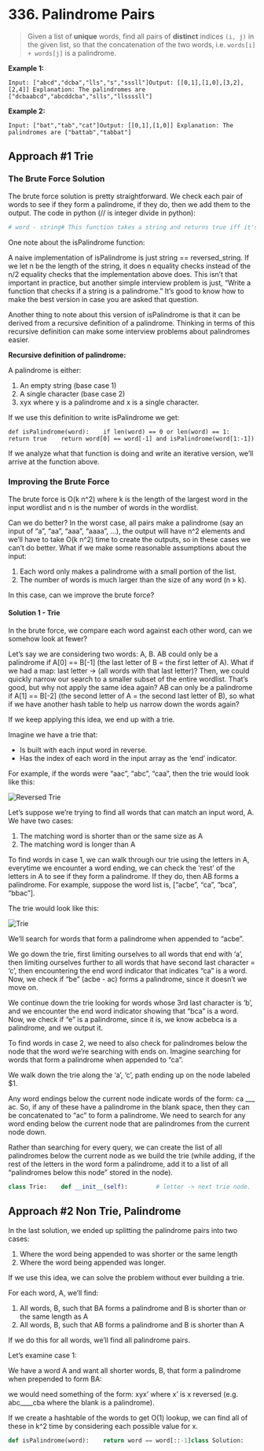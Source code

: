 # 336. Palindrome Pairs

> Given a list of **unique** words, find all pairs of **distinct** indices `(i, j)` in the given list, so that the concatenation of the two words, i.e. `words[i] + words[j]` is a palindrome.

**Example 1:**

```text
Input: ["abcd","dcba","lls","s","sssll"]Output: [[0,1],[1,0],[3,2],[2,4]] Explanation: The palindromes are ["dcbaabcd","abcddcba","slls","llssssll"]
```

**Example 2:**

```text
Input: ["bat","tab","cat"]Output: [[0,1],[1,0]] Explanation: The palindromes are ["battab","tabbat"]
```

## Approach \#1 Trie

### The Brute Force Solution <a id="the-brute-force-solution"></a>

The brute force solution is pretty straightforward. We check each pair of words to see if they form a palindrome, if they do, then we add them to the output. The code in python \(// is integer divide in python\):

```python
# word - string# This function takes a string and returns true iff it's a palindrome.def isPalindrome(word):    for i in range(len(word) // 2):        if word[i] != word[-1 - i]:            return False    return True# words - [string]# This function takes a list of words and solves the palindrome pairs problem.def palindromePairs(words):    output = []    for i, word1 in enumerate(words):        for j, word2 in enumerate(words):            # Words aren't allowed to pair with themselves.            if (i == j):                continue            if isPalindrome(word1 + word2):                output.append([i, j])    return output
```

One note about the isPalindrome function:

A naive implementation of isPalindrome is just string == reversed\_string. If we let n be the length of the string, it does n equality checks instead of the n/2 equality checks that the implementation above does. This isn’t that important in practice, but another simple interview problem is just, “Write a function that checks if a string is a palindrome.” It’s good to know how to make the best version in case you are asked that question.

Another thing to note about this version of isPalindrome is that it can be derived from a recursive definition of a palindrome. Thinking in terms of this recursive definition can make some interview problems about palindromes easier.

**Recursive definition of palindrome:**

A palindrome is either:

1. An empty string \(base case 1\)
2. A single character \(base case 2\)
3. xyx where y is a palindrome and x is a single character.

If we use this definition to write isPalindrome we get:

```text
def isPalindrome(word):    if len(word) == 0 or len(word) == 1:        return true    return word[0] == word[-1] and isPalindrome(word[1:-1])
```

If we analyze what that function is doing and write an iterative version, we’ll arrive at the function above.

### Improving the Brute Force <a id="improving-the-brute-force"></a>

The brute force is O\(k n^2\) where k is the length of the largest word in the input wordlist and n is the number of words in the wordlist.

Can we do better? In the worst case, all pairs make a palindrome \(say an input of “a”, “aa”, “aaa”, “aaaa”, …\), the output will have n^2 elements and we’ll have to take O\(k n^2\) time to create the outputs, so in these cases we can’t do better. What if we make some reasonable assumptions about the input:

1. Each word only makes a palindrome with a small portion of the list.
2. The number of words is much larger than the size of any word \(n » k\).

In this case, can we improve the brute force?

#### Solution 1 - Trie <a id="solution-1---trie"></a>

In the brute force, we compare each word against each other word, can we somehow look at fewer?

Let’s say we are considering two words: A, B. AB could only be a palindrome if A\[0\] == B\[-1\] \(the last letter of B = the first letter of A\). What if we had a map: last letter -&gt; \(all words with that last letter\)? Then, we could quickly narrow our search to a smaller subset of the entire wordlist. That’s good, but why not apply the same idea again? AB can only be a palindrome if A\[1\] == B\[-2\] \(the second letter of A = the second last letter of B\), so what if we have another hash table to help us narrow down the words again?

If we keep applying this idea, we end up with a trie.

Imagine we have a trie that:

* Is built with each input word in reverse.
* Has the index of each word in the input array as the ‘end’ indicator.

For example, if the words were “aac”, “abc”, “caa”, then the trie would look like this:

![Reversed Trie](../.gitbook/assets/palindromepairstrie1.svg)

Let’s suppose we’re trying to find all words that can match an input word, A. We have two cases:

1. The matching word is shorter than or the same size as A
2. The matching word is longer than A

To find words in case 1, we can walk through our trie using the letters in A, everytime we encounter a word ending, we can check the ‘rest’ of the letters in A to see if they form a palindrome. If they do, then AB forms a palindrome. For example, suppose the word list is, \[“acbe”, “ca”, “bca”, “bbac”\].

The trie would look like this:

![Trie](../.gitbook/assets/palindromepairstrie2.svg)

We’ll search for words that form a palindrome when appended to “acbe”.

We go down the trie, first limiting ourselves to all words that end with ‘a’, then limiting ourselves further to all words that have second last character = ‘c’, then encountering the end word indicator that indicates “ca” is a word. Now, we check if “be” \(acbe - ac\) forms a palindrome, since it doesn’t we move on.

We continue down the trie looking for words whose 3rd last character is ‘b’, and we encounter the end word indicator showing that “bca” is a word. Now, we check if “e” is a palindrome, since it is, we know acbebca is a palindrome, and we output it.

To find words in case 2, we need to also check for palindromes below the node that the word we’re searching with ends on. Imagine searching for words that form a palindrome when appended to “ca”.

We walk down the trie along the ‘a’, ‘c’, path ending up on the node labeled $1.

Any word endings below the current node indicate words of the form: ca \_\_\_ ac. So, if any of these have a palindrome in the blank space, then they can be concatenated to “ac” to form a palindrome. We need to search for any word ending below the current node that are palindromes from the current node down.

Rather than searching for every query, we can create the list of all palindromes below the current node as we build the trie \(while adding, if the rest of the letters in the word form a palindrome, add it to a list of all “palindromes below this node” stored in the node\).

```python
class Trie:    def __init__(self):        # letter -> next trie node.        self.paths = collections.defaultdict(Trie)        # If a word ends at this node, then this will be a positive value        # that indicates the location of the word in the input list.        self.wordEndIndex = -1        # Stores all words that are palindromes from this node to end of word.        # e.g. if we are on a path 'a','c' and word "babca" exists in this trie        # (words are added in reverse), then "acbab"'s index will be in this        # list since "bab" is a palindrome.        self.palindromesBelow = []    # Adds a word to the trie - the word will be added in     # reverse (e.g. adding abcd adds the path d,c,b,a,$index) to the trie.    # word - string the word to be added    # index - int index of the word in the list, used as word identifier.    def addWord(self, word, index):        trie = self        for j, char in enumerate(reversed(word)):             if isPalindrome(word[0:len(word)-j]):                trie.palindromesBelow.append(index)            trie = trie.paths[char]        trie.wordEndIndex = index        def isPalindrome(word):    for i in range(len(word) // 2):        if word[i] != word[-1 - i]:            return False    return Truedef makeTrie(words):    trie = Trie()    for i, word in enumerate(words):        trie.addWord(word, i)    return triedef getPalindromesForWord(trie, word, index):    # Walk trie. Every time we find a word ending,    # we need to check if we could make a palindrome.    # Once we get to the end of the word, we must check    # all endings below for palindromes (they are already    # stored in 'palindromesBelow').    output = []    while word:        if trie.wordEndIndex >= 0:            if isPalindrome(word):                output.append(trie.wordEndIndex)        if not word[0] in trie.paths:            return output        trie = trie.paths[word[0]]        word = word[1:]    if trie.wordEndIndex >= 0:        output.append(trie.wordEndIndex)    output.extend(trie.palindromesBelow)    return outputclass Solution:    def palindromePairs(self, words: List[str]) -> List[List[int]]:        trie = makeTrie(words)        output = []        for i, word in enumerate(words):            candidates = getPalindromesForWord(trie, word, i)            output.extend([[i, c] for c in candidates if i != c])        return output
```

## Approach \#2 Non Trie, Palindrome

In the last solution, we ended up splitting the palindrome pairs into two cases:

1. Where the word being appended to was shorter or the same length
2. Where the word being appended was longer.

If we use this idea, we can solve the problem without ever building a trie.

For each word, A, we’ll find:

1. All words, B, such that BA forms a palindrome and B is shorter than or the same length as A
2. All words, B, such that AB forms a palindrome and B is shorter than A

If we do this for all words, we’ll find all palindrome pairs.

Let’s examine case 1:

We have a word A and want all shorter words, B, that form a palindrome when prepended to form BA:

we would need something of the form: xyx’ where x’ is x reversed \(e.g. abc\_\_\_\_cba where the blank is a palindrome\).

If we create a hashtable of the words to get O\(1\) lookup, we can find all of these in k^2 time by considering each possible value for x.

```python
def isPalindrome(word):    return word == word[::-1]class Solution:    def palindromePairs(self, words: List[str]) -> List[List[int]]:        output = []        word_to_index = {word: i for i, word in enumerate(words)}        for i, word1 in enumerate(words):            for j in range(len(word1)+1):                # Case 1 - Find all words, B, shorter than or the same size as                # word1, that can be prepended so B + word1 is a palindrome.                x_reversed = word1[j:][::-1]                rest = word1[0:j]                if isPalindrome(rest) and x_reversed in word_to_index and word_to_index[x_reversed] != i:                    output.append([word_to_index[x_reversed], i])                # Case 2 - Find all words, B, shorter than word1 that can be appended                # so word1 + B is a palindrome.                if j == len(word1): continue                x_reversed = word1[:j][::-1]                 rest = word1[j:]                if isPalindrome(rest) and x_reversed in word_to_index and word_to_index[x_reversed] != i:                    output.append([i, word_to_index[x_reversed]])        return output
```

